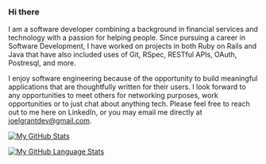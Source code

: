 ### Hi there

I am a software developer combining a background in financial services and technology with a passion for helping people. Since pursuing a career in Software Development, I have worked on projects in both Ruby on Rails and Java that have also included uses of Git, RSpec, RESTful APIs, OAuth, Postresql, and more.

I enjoy software engineering because of the opportunity to build meaningful applications that are thoughtfully written for their users. I look forward to any opportunities to meet others for networking purposes, work opportunities or to just chat about anything tech. Please feel free to reach out to me here on LinkedIn, or you may email me directly at joelgrantdev@gmail.com.



[![My GitHub Stats](https://github-readme-stats.vercel.app/api/?username=joel-grant&count_private=true&theme=tokyonight&showicons=true)]()


[![My GitHub Language Stats](https://github-readme-stats.vercel.app/api/top-langs/?username=joel-grant&langs_count=5&theme=tokyonight)]()
